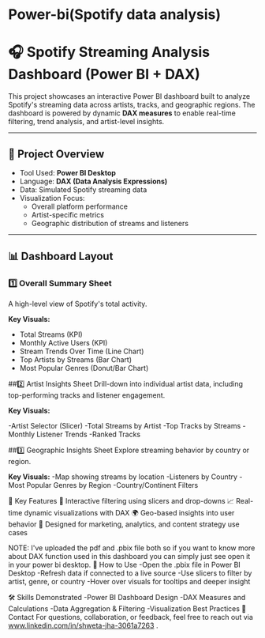 # Power-bi(Spotify data analysis)
# 🎧 Spotify Streaming Analysis Dashboard (Power BI + DAX)

This project showcases an interactive Power BI dashboard built to analyze Spotify's streaming data across artists, tracks, and geographic regions. The dashboard is powered by dynamic **DAX measures** to enable real-time filtering, trend analysis, and artist-level insights.

---

## 📂 Project Overview

- Tool Used: **Power BI Desktop**
- Language: **DAX (Data Analysis Expressions)**
- Data: Simulated Spotify streaming data
- Visualization Focus:
  - Overall platform performance
  - Artist-specific metrics
  - Geographic distribution of streams and listeners

---

## 📊 Dashboard Layout

### 1️⃣ **Overall Summary Sheet**
A high-level view of Spotify's total activity.

**Key Visuals:**
- Total Streams (KPI)
- Monthly Active Users (KPI)
- Stream Trends Over Time (Line Chart)
- Top Artists by Streams (Bar Chart)
- Most Popular Genres (Donut/Bar Chart)

##2️⃣ Artist Insights Sheet
Drill-down into individual artist data, including top-performing tracks and listener engagement.

**Key Visuals:**

-Artist Selector (Slicer)
-Total Streams by Artist
-Top Tracks by Streams
-Monthly Listener Trends
-Ranked Tracks

##3️⃣ Geographic Insights Sheet
Explore streaming behavior by country or region.

**Key Visuals:**
-Map showing streams by location
-Listeners by Country
-Most Popular Genres by Region
-Country/Continent Filters

🎯 Key Features
🔄 Interactive filtering using slicers and drop-downs
📈 Real-time dynamic visualizations with DAX
🌍 Geo-based insights into user behavior
🧠 Designed for marketing, analytics, and content strategy use cases

NOTE: I've uploaded the pdf and .pbix file both so if you want to know more about DAX function used in this dashboard you can simply just see open it in your power bi desktop.
📎 How to Use
-Open the .pbix file in Power BI Desktop
-Refresh data if connected to a live source
-Use slicers to filter by artist, genre, or country
-Hover over visuals for tooltips and deeper insight


🛠️ Skills Demonstrated
-Power BI Dashboard Design
-DAX Measures and Calculations
-Data Aggregation & Filtering
-Visualization Best Practices
📩 Contact
For questions, collaboration, or feedback, feel free to reach out via www.linkedin.com/in/shweta-jha-3061a7263 .
